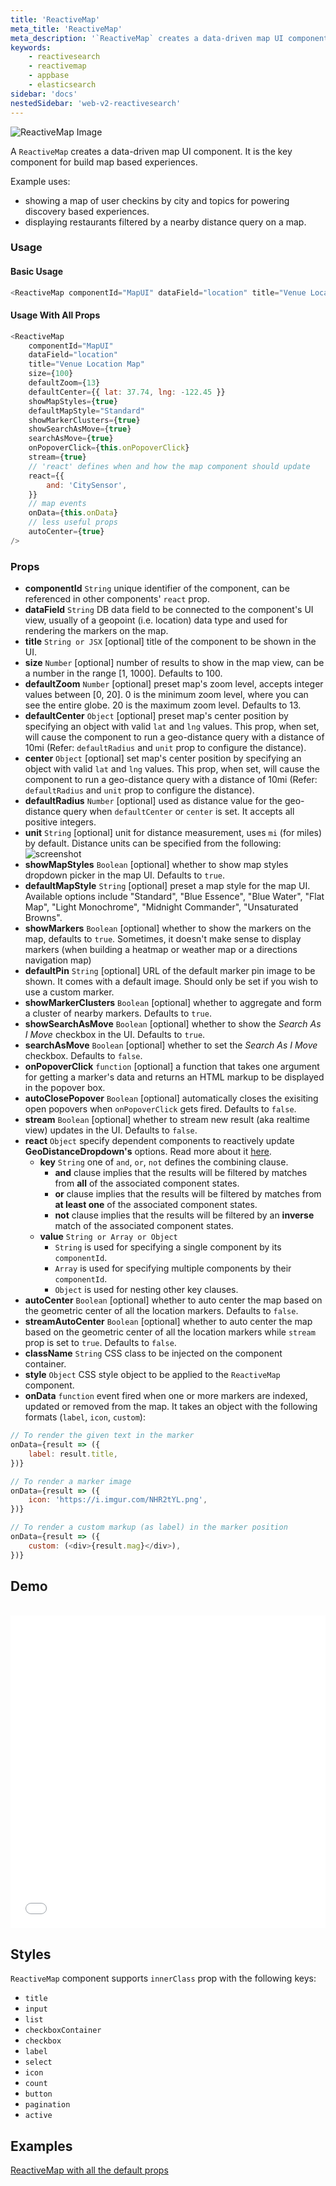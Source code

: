 ```yaml
---
title: 'ReactiveMap'
meta_title: 'ReactiveMap'
meta_description: '`ReactiveMap` creates a data-driven map UI component.'
keywords:
    - reactivesearch
    - reactivemap
    - appbase
    - elasticsearch
sidebar: 'docs'
nestedSidebar: 'web-v2-reactivesearch'
---
```


![ReactiveMap Image](https://i.imgur.com/Q87ks8I.png)

A `ReactiveMap` creates a data-driven map UI component. It is the key component for build map based experiences.

Example uses:

-   showing a map of user checkins by city and topics for powering discovery based experiences.
-   displaying restaurants filtered by a nearby distance query on a map.

### Usage

#### Basic Usage

```js
<ReactiveMap componentId="MapUI" dataField="location" title="Venue Location Map" />
```

#### Usage With All Props

```js
<ReactiveMap
	componentId="MapUI"
	dataField="location"
	title="Venue Location Map"
	size={100}
	defaultZoom={13}
	defaultCenter={{ lat: 37.74, lng: -122.45 }}
	showMapStyles={true}
	defaultMapStyle="Standard"
	showMarkerClusters={true}
	showSearchAsMove={true}
	searchAsMove={true}
	onPopoverClick={this.onPopoverClick}
	stream={true}
	// 'react' defines when and how the map component should update
	react={{
		and: 'CitySensor',
	}}
	// map events
	onData={this.onData}
	// less useful props
	autoCenter={true}
/>
```

### Props

-   **componentId** `String`
    unique identifier of the component, can be referenced in other components' `react` prop.
-   **dataField** `String`
    DB data field to be connected to the component's UI view, usually of a geopoint (i.e. location) data type and used for rendering the markers on the map.
-   **title** `String or JSX` [optional]
    title of the component to be shown in the UI.
-   **size** `Number` [optional]
    number of results to show in the map view, can be a number in the range [1, 1000]. Defaults to 100.
-   **defaultZoom** `Number` [optional]
    preset map's zoom level, accepts integer values between [0, 20]. 0 is the minimum zoom level, where you can see the entire globe. 20 is the maximum zoom level. Defaults to 13.
-   **defaultCenter** `Object` [optional]
    preset map's center position by specifying an object with valid `lat` and `lng` values. This prop, when set, will cause the component to run a geo-distance query with a distance of 10mi (Refer: `defaultRadius` and `unit` prop to configure the distance).
-   **center** `Object` [optional]
    set map's center position by specifying an object with valid `lat` and `lng` values. This prop, when set, will cause the component to run a geo-distance query with a distance of 10mi (Refer: `defaultRadius` and `unit` prop to configure the distance).
-   **defaultRadius** `Number` [optional]
    used as distance value for the geo-distance query when `defaultCenter` or `center` is set. It accepts all positive integers.
-   **unit** `String` [optional]
    unit for distance measurement, uses `mi` (for miles) by default. Distance units can be specified from the following:
    ![screenshot](https://i.imgur.com/STbeagk.png)
-   **showMapStyles** `Boolean` [optional]
    whether to show map styles dropdown picker in the map UI. Defaults to `true`.
-   **defaultMapStyle** `String` [optional]
    preset a map style for the map UI. Available options include "Standard", "Blue Essence", "Blue Water", "Flat Map", "Light Monochrome", "Midnight Commander", "Unsaturated Browns".
-   **showMarkers** `Boolean` [optional]
    whether to show the markers on the map, defaults to `true`. Sometimes, it doesn't make sense to display markers (when building a heatmap or weather map or a directions navigation map)
-   **defaultPin** `String` [optional]
    URL of the default marker pin image to be shown. It comes with a default image. Should only be set if you wish to use a custom marker.
-   **showMarkerClusters** `Boolean` [optional]
    whether to aggregate and form a cluster of nearby markers. Defaults to `true`.
-   **showSearchAsMove** `Boolean` [optional]
    whether to show the _Search As I Move_ checkbox in the UI. Defaults to `true`.
-   **searchAsMove** `Boolean` [optional]
    whether to set the _Search As I Move_ checkbox. Defaults to `false`.
-   **onPopoverClick** `function` [optional]
    a function that takes one argument for getting a marker's data and returns an HTML markup to be displayed in the popover box.
-   **autoClosePopover** `Boolean` [optional]
    automatically closes the exisiting open popovers when `onPopoverClick` gets fired. Defaults to `false`.
-   **stream** `Boolean` [optional]
    whether to stream new result (aka realtime view) updates in the UI. Defaults to `false`.
-   **react** `Object`
    specify dependent components to reactively update **GeoDistanceDropdown's** options. Read more about it [here](/advanced/react.html).
    -   **key** `String`
        one of `and`, `or`, `not` defines the combining clause.
        -   **and** clause implies that the results will be filtered by matches from **all** of the associated component states.
        -   **or** clause implies that the results will be filtered by matches from **at least one** of the associated component states.
        -   **not** clause implies that the results will be filtered by an **inverse** match of the associated component states.
    -   **value** `String or Array or Object`
        -   `String` is used for specifying a single component by its `componentId`.
        -   `Array` is used for specifying multiple components by their `componentId`.
        -   `Object` is used for nesting other key clauses.
-   **autoCenter** `Boolean` [optional]
    whether to auto center the map based on the geometric center of all the location markers. Defaults to `false`.
-   **streamAutoCenter** `Boolean` [optional]
    whether to auto center the map based on the geometric center of all the location markers while `stream` prop is set to `true`. Defaults to `false`.
    <!-- - **autoMarkerPosition** `Boolean` [optional]
        whether to set the rotation angle of the marker image based on the delta changes in its location, useful when displaying realtime traffic data. Defaults to `false`. -->
-   **className** `String`
    CSS class to be injected on the component container.
-   **style** `Object`
    CSS style object to be applied to the `ReactiveMap` component.
-   **onData** `function`
    event fired when one or more markers are indexed, updated or removed from the map. It takes an object with the following formats (`label`, `icon`, `custom`):

```js
// To render the given text in the marker
onData={result => ({
    label: result.title,
})}

// To render a marker image
onData={result => ({
    icon: 'https://i.imgur.com/NHR2tYL.png',
})}

// To render a custom markup (as label) in the marker position
onData={result => ({
    custom: (<div>{result.mag}</div>),
})}
```

## Demo

<br />

<iframe height='500' scrolling='no' title='ReactiveMap Example' src='//codepen.io/dhruvdutt/embed/KRwmvz/?height=500&theme-id=light&embed-version=2' frameborder='no' allowtransparency='true' allowfullscreen='true' style='width: 100%;'>See the Pen <a href='https://codepen.io/dhruvdutt/pen/KRwmvz/'>ReactiveMap Example</a> by Dhruvdutt Jadhav (<a href='https://codepen.io/dhruvdutt'>@dhruvdutt</a>) on <a href='https://codepen.io'>CodePen</a>.
</iframe>

## Styles

`ReactiveMap` component supports `innerClass` prop with the following keys:

-   `title`
-   `input`
-   `list`
-   `checkboxContainer`
-   `checkbox`
-   `label`
-   `select`
-   `icon`
-   `count`
-   `button`
-   `pagination`
-   `active`

## Examples

<a href="https://opensource.appbase.io/playground/?selectedKind=Map%20Components%2FReactiveMap&selectedStory=Basic&full=0&addons=1&stories=1&panelRight=0&addonPanel=storybooks%2Fstorybook-addon-knobs" target="_blank">ReactiveMap with all the default props</a>

